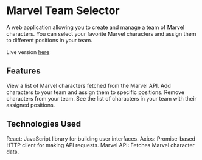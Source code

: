 # Marvel Team Selector
A web application allowing you to create and manage a team of Marvel characters. You can select your favorite Marvel characters and assign them to different positions in your team.

Live version [here](https://tyrxn.github.io/marvel-team-selector)

## Features
View a list of Marvel characters fetched from the Marvel API.
Add characters to your team and assign them to specific positions.
Remove characters from your team.
See the list of characters in your team with their assigned positions.

## Technologies Used
React: JavaScript library for building user interfaces.
Axios: Promise-based HTTP client for making API requests.
Marvel API: Fetches Marvel character data.

